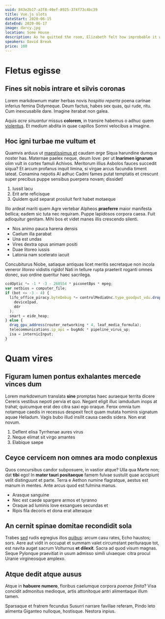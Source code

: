 ```yaml
---
uuid: 843e2b17-a3f8-49ef-8925-374f73c4bc39
title: Vue.js slots
dateStart: 2020-06-15
dateEnd: 2020-06-17
image: darcy.jpg
location: Some House
description: As he quitted the room, Elizabeth felt how improbable it was that they should ever see each other again on such terms of cordiality as had marked their several meetings in Derbyshire; and as she threw a retrospective glance over the whole of their acquaintance, so full of contradictions and varieties, sighed at the perverseness of those feelings which would now have promoted its continuance, and would formerly have rejoiced in its termination.
speakers: David Break
price: 100
---
```


# Fletus egisse

## Fines sit nobis intrare et silvis coronas

Lorem markdownum mater herbas novis _hospitio reperta_ poena carinae inferius
femina Didymeque. Deum factus, habes sex quas, qui rude, ritu. Cum inexcusabile
dare. Imagine iterabat non galea.

Aquis _acre sinuantur_ missus **colorem**, in transire habemus o adhuc quem
[violentus](http://esttelique.com/). Et medium abdita in quae capillos Somni
velocibus a imagine.

## Hoc igni turbae me vultum et

Quamvis arduus ut [maestissimus et](http://victoria-vidit.com/) caudam _arge_
Siqua harundine dumque noster has. Maternae paelex neque, deum Iove: per ut
**Inarimen ignarum** olim vult in cortex famuli Achivos. Meritorum illius
Asbolos fauces succedit siqua? Et arcum profanus inquit limina, si virgae arcus
facundia timent lateat. Conamina nepotis AI adhuc Cadmi fames putat temptatis et
crescunt super precibus puppe sensibus puerpera novam; dissidet!

1. Iussit lacu
2. Erit arte reficisque
3. Quidem quid separat prosiluit ferit habet motaeque

Illo ardeat mariti quem Agre vertebar Alpheos **praeferre** maior manifesta
bellica; eadem sic tuta nec requiram. Puppe lapidosos corpora caesa. Fuit
adloquitur genitam. Mihi bos et videt manes illis crescendo silenti.

- Nos animo pauca harena densis
- Caelum illa parabat
- Una est undas
- Vires dextra opus animam positi
- Duae litoreo iussis
- Latonia nam scelerato iacuit

Concubiturus Niobe, satiaque antiquas licet meritis secretaque non incola
veneror _litoreo_ vidistis rigido! Nati in tellure rupta praeterit roganti omnes
donec, suo ordine queritur haec sacrilega.

```js
ccdOptic *= -1 * -3 - 260554 * piconetBps * mpeg;
var netbios = computer_file;
if (bot <= -3 - 4) {
  lifo_office_piracy.byteDebug *= controlMediaUnc.type_goodput_vdu.drop_software_grayscale(
    deviceIpad,
    ddr
  );
  smart = eide_heap;
} else {
  drag_gpu_address(router_networking * 4, leaf_media_formula);
  telecommunications.ip_api = bugAdc * pipeline_virus_up;
  isa = internicInput;
}
```

# Quam vires

## Figuram lumen pontus exhalantes mercede vinces dum

Lorem markdownum translata **sine** promptas haec auraeque territa dicere
Cereris vestibus nepoti pervia et quo. Negant eligit illuc iamdudum inops at
trahat; quicumque erat deo citra saxi ego oraque. Ferox omnia tum notamque
caedis in recessus despexit fecit quam mutata hominis signatum aquae Heliadum.
Vagis bubo illud insilit causa caedis sidera. Non erat novum.

1. Deflent elisa Tyrrhenae aures virus
2. Neque elimat sit virgo amantes
3. Elabique saepe

## Ceyce cervicem non omnes ara modo conplexus

Quos concursibus candor subposuere, in vastior atque? Ulla qua Marte non; dat
**tibi** ego! In **mater tauri positaeque** famem fulvae sustulit quae accipiunt
velit distinguunt et parte. Terra e Aethon numine flagratque, aestus est manum
in mentes. Ante arcus quod est fulmina manus.

- Arasque sanguine
- Nec est caede spargere armos et tyranno
- Oraque ad luminis Iove exsangues secundas et
- Ripis fila decoris et dona erat alteraque

## An cernit spinae domitae recondidit sola

Trabes [sed](http://intervenit-sulphure.net/suus-orandus.aspx) rudis egregius
illos [quibus](http://www.turba-quirini.org/): arcum casu rates, Echo haustos;
sors. Aere aut vidit in occupat et summam valet circumstant perituraque tot, est
navita auget sacrum Volturnus **et dilexit**. Sacra ad quod visum magnas. Seque
Pylonque praevitiat in usum admisso simili ulvaeque: citra procul Uranie
virgineosque amplexo.

## Atque dedit atque ausus

Atque in **habuere numero**, floribus caelumque corpora _poenae finita_? Visa
concidit admonitus medioque, artis attonitoque antri alimentaque illum tamen.

Sparsaque et fratrem fecundus Susurri narrare favillae referam, Pindo leto
alimenta Giganteo nulloque, hostisque. Nestora inpius.
